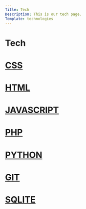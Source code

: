 ```yaml
---
Title: Tech
Description: This is our tech page.
Template: technologies
---
```


Tech
==========================

<div class="box box1">
 <h1><a href="%base_url%?technology/css"> CSS </a> </h1>
</div>
<div class="box box2"> 
<h1> <a href="%base_url%?technology/html"> HTML </a>  </h1>
</div>
<div class="box box3">
<h1> <a href="%base_url%?technology/javascript"> JAVASCRIPT </a> </h1>
 </div>
<div class="box box4">
<h1><a href="%base_url%?technology/php"> PHP </a>  </h1>
 </div>
 <div class="box box5">
<h1><a href="%base_url%?technology/python"> PYTHON </a>  </h1>
 </div>
 <div class="box box6">
<h1><a href="%base_url%?technology/git"> GIT </a>  </h1>
 </div>
 <div class="box box7">
<h1> <a href="%base_url%?technology/sqlite"> SQLITE </a> </h1>
 </div>